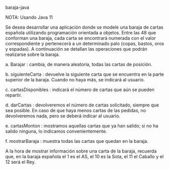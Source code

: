 baraja-java

NOTA: Usando Java 11 

Se desea desarrollar una aplicación donde se modele una baraja de cartas española
utilizando programación orientada a objetos. Entre las 48 que conforman una baraja, cada
carta se encontrará numerada con el valor correspondiente y pertenecerá a un determinado
palo (copas, bastos, oros y espadas). A continuación se detallan las operaciones que
podrán realizarse sobre la baraja.

a. Barajar : cambia, de manera aleatoria, todas las cartas de posición.

b. siguienteCarta : devuelve la siguiente carta que se encuentra en la parte superior de
la baraja. Cuando no haya más, se indicará al usuario.

c. cartasDisponibles : indicará el número de cartas que aún se pueden repartir.

d. darCartas : devolveremos el número de cartas solicitado, siempre que sea posible.
En caso de que haya menos cartas de las pedidas, no devolveremos nada, pero se
deberá indicar al usuario.

e. cartasMonton : mostramos aquellas cartas que ya han salido; si no ha salido
ninguna, lo indicamos convenientemente.

f. mostrarBaraja : muestra todas las cartas que quedan en la baraja.

A la hora de mostrar información sobre una carta de la baraja, recuerda que, en la baraja
española el 1 es el AS, el 10 es la Sota, el 11 el Caballo y el 12 será el Rey.
